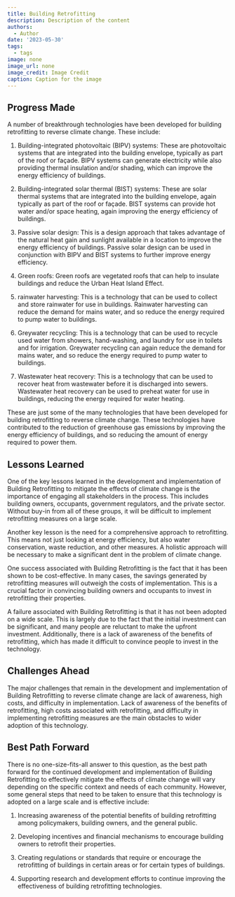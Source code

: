 ```yaml
---
title: Building Retrofitting
description: Description of the content
authors:
  - Author
date: '2023-05-30'
tags:
  - tags
image: none
image_url: none
image_credit: Image Credit
caption: Caption for the image
---
```


## Progress Made

A number of breakthrough technologies have been developed for building retrofitting to reverse climate change. These include:

1. Building-integrated photovoltaic (BIPV) systems: These are photovoltaic systems that are integrated into the building envelope, typically as part of the roof or façade. BIPV systems can generate electricity while also providing thermal insulation and/or shading, which can improve the energy efficiency of buildings.

2. Building-integrated solar thermal (BIST) systems: These are solar thermal systems that are integrated into the building envelope, again typically as part of the roof or façade. BIST systems can provide hot water and/or space heating, again improving the energy efficiency of buildings.

3. Passive solar design: This is a design approach that takes advantage of the natural heat gain and sunlight available in a location to improve the energy efficiency of buildings. Passive solar design can be used in conjunction with BIPV and BIST systems to further improve energy efficiency.

4. Green roofs: Green roofs are vegetated roofs that can help to insulate buildings and reduce the Urban Heat Island Effect.

5. rainwater harvesting: This is a technology that can be used to collect and store rainwater for use in buildings. Rainwater harvesting can reduce the demand for mains water, and so reduce the energy required to pump water to buildings.

6. Greywater recycling: This is a technology that can be used to recycle used water from showers, hand-washing, and laundry for use in toilets and for irrigation. Greywater recycling can again reduce the demand for mains water, and so reduce the energy required to pump water to buildings.

7. Wastewater heat recovery: This is a technology that can be used to recover heat from wastewater before it is discharged into sewers. Wastewater heat recovery can be used to preheat water for use in buildings, reducing the energy required for water heating.

These are just some of the many technologies that have been developed for building retrofitting to reverse climate change. These technologies have contributed to the reduction of greenhouse gas emissions by improving the energy efficiency of buildings, and so reducing the amount of energy required to power them.

## Lessons Learned

One of the key lessons learned in the development and implementation of Building Retrofitting to mitigate the effects of climate change is the importance of engaging all stakeholders in the process. This includes building owners, occupants, government regulators, and the private sector. Without buy-in from all of these groups, it will be difficult to implement retrofitting measures on a large scale.

Another key lesson is the need for a comprehensive approach to retrofitting. This means not just looking at energy efficiency, but also water conservation, waste reduction, and other measures. A holistic approach will be necessary to make a significant dent in the problem of climate change.

One success associated with Building Retrofitting is the fact that it has been shown to be cost-effective. In many cases, the savings generated by retrofitting measures will outweigh the costs of implementation. This is a crucial factor in convincing building owners and occupants to invest in retrofitting their properties.

A failure associated with Building Retrofitting is that it has not been adopted on a wide scale. This is largely due to the fact that the initial investment can be significant, and many people are reluctant to make the upfront investment. Additionally, there is a lack of awareness of the benefits of retrofitting, which has made it difficult to convince people to invest in the technology.

## Challenges Ahead

The major challenges that remain in the development and implementation of Building Retrofitting to reverse climate change are lack of awareness, high costs, and difficulty in implementation. Lack of awareness of the benefits of retrofitting, high costs associated with retrofitting, and difficulty in implementing retrofitting measures are the main obstacles to wider adoption of this technology.

## Best Path Forward

There is no one-size-fits-all answer to this question, as the best path forward for the continued development and implementation of Building Retrofitting to effectively mitigate the effects of climate change will vary depending on the specific context and needs of each community. However, some general steps that need to be taken to ensure that this technology is adopted on a large scale and is effective include:

1. Increasing awareness of the potential benefits of building retrofitting among policymakers, building owners, and the general public.

2. Developing incentives and financial mechanisms to encourage building owners to retrofit their properties.

3. Creating regulations or standards that require or encourage the retrofitting of buildings in certain areas or for certain types of buildings.

4. Supporting research and development efforts to continue improving the effectiveness of building retrofitting technologies.
